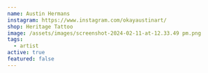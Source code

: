 ```yaml
---
name: Austin Hermans
instagram: https://www.instagram.com/okayaustinart/
shop: Heritage Tattoo
image: /assets/images/screenshot-2024-02-11-at-12.33.49 pm.png
tags:
  - artist
active: true
featured: false
---
```

